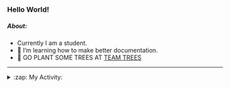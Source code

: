 ### Hello World!

##### About:
- Currently I am a student.
- 🌱 I’m learning how to make better documentation.
- 🌱 GO PLANT SOME TREES AT [TEAM TREES](https://teamtrees.org/)

---
<details>
  <summary>:zap: My Activity:</summary>
  
<!--START_SECTION:waka-->
![Code Time](http://img.shields.io/badge/Code%20Time-1%2C090%20hrs%2055%20mins-blue)

**I'm a Night 🦉** 

```text
🌞 Morning                1333 commits        ██░░░░░░░░░░░░░░░░░░░░░░░   09.31 % 
🌆 Daytime                4880 commits        █████████░░░░░░░░░░░░░░░░   34.08 % 
🌃 Evening                4176 commits        ███████░░░░░░░░░░░░░░░░░░   29.16 % 
🌙 Night                  3932 commits        ███████░░░░░░░░░░░░░░░░░░   27.46 % 
```
📅 **I'm Most Productive on Wednesday** 

```text
Monday                   2186 commits        ████░░░░░░░░░░░░░░░░░░░░░   15.26 % 
Tuesday                  1748 commits        ███░░░░░░░░░░░░░░░░░░░░░░   12.21 % 
Wednesday                3294 commits        ██████░░░░░░░░░░░░░░░░░░░   23.00 % 
Thursday                 1830 commits        ███░░░░░░░░░░░░░░░░░░░░░░   12.78 % 
Friday                   1420 commits        ██░░░░░░░░░░░░░░░░░░░░░░░   09.92 % 
Saturday                 1323 commits        ██░░░░░░░░░░░░░░░░░░░░░░░   09.24 % 
Sunday                   2520 commits        ████░░░░░░░░░░░░░░░░░░░░░   17.60 % 
```


📊 **This Week I Spent My Time On** 

```text
🔥 Editors: 
VS Code                  7 hrs 13 mins       █████████████████████████   100.00 % 

🐱‍💻 Projects: 
CSF22                    4 hrs 2 mins        ██████████████░░░░░░░░░░░   55.92 % 
quizeco                  1 hr 45 mins        ██████░░░░░░░░░░░░░░░░░░░   24.30 % 
technocean-frontend      1 hr 11 mins        ████░░░░░░░░░░░░░░░░░░░░░   16.46 % 
praise                   12 mins             █░░░░░░░░░░░░░░░░░░░░░░░░   03.00 % 
gdsc-next-weather-app    0 secs              ░░░░░░░░░░░░░░░░░░░░░░░░░   00.22 % 
```


 Last Updated on 07/04/2023 08:08:16 UTC
<!--END_SECTION:waka-->
</details>
